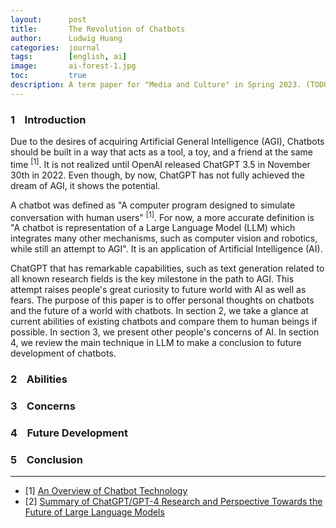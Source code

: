 ```yaml
---
layout:      post
title:       The Revolution of Chatbots
author:      Ludwig Huang
categories:  journal
tags:        [english, ai]
image:       ai-forest-1.jpg
toc:         true
description: A term paper for "Media and Culture" in Spring 2023. (TODO)
---
```


### 1&nbsp;&nbsp;&nbsp;&nbsp;Introduction

Due to the desires of acquiring Artificial General Intelligence (AGI), Chatbots should be built in a way that acts as a tool, a toy, and a friend at the same time <sup>[1]</sup>. It is not realized until OpenAI released ChatGPT 3.5 in November 30th in 2022. Even though, by now, ChatGPT has not fully achieved the dream of AGI, it shows the potential.

A chatbot was defined as "A computer program designed to simulate conversation with human users" <sup>[1]</sup>. For now, a more accurate definition is "A chatbot is representation of a Large Language Model (LLM) which integrates many other mechanisms, such as computer vision and robotics, while still an attempt to AGI". It is an application of Artificial Intelligence (AI).

ChatGPT that has remarkable capabilities, such as text generation related to all known research fields is the key milestone in the path to AGI. This attempt raises people's great curiosity to future world with AI as well as fears. The purpose of this paper is to offer personal thoughts on chatbots and the future of a world with chatbots. In section 2, we take a glance at current abilities of existing chatbots and compare them to human beings if possible. In section 3, we present other people's concerns of AI. In section 4, we review the main technique in LLM to make a conclusion to future development of chatbots.

### 2&nbsp;&nbsp;&nbsp;&nbsp;Abilities



### 3&nbsp;&nbsp;&nbsp;&nbsp;Concerns



### 4&nbsp;&nbsp;&nbsp;&nbsp;Future Development



### 5&nbsp;&nbsp;&nbsp;&nbsp;Conclusion





----

* [1] [An Overview of Chatbot Technology](https://link.springer.com/chapter/10.1007/978-3-030-49186-4_31)
* [2] [Summary of ChatGPT/GPT-4 Research and Perspective Towards the Future of Large Language Models](https://arxiv.org/abs/2304.01852)
